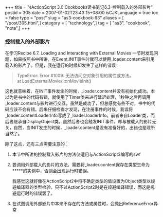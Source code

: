 +++
title = "《ActionScript 3.0 Cookbook》读书笔记6.3-控制载入的外部影片"
postid = 305
date = 2007-01-02T23:43:15+08:00
isCJKLanguage = true
toc = false
type = "post"
slug = "as3-cookbook-63"
aliases = [ "/post/305.html",]
category = [ "technology",]
tag = [ "as3", "cookbook", "note",]
+++


### 控制载入的外部影片

在学习Recipe 6.7. Loading and Interacting with External Movies
一节时发现问题，如果按照书中所讲，在Event.INIT事件时就可以使用\_loader.content来引用载入的影片了。但是，我在运行的时候却发生了这样的错误：

> TypeError: Error \#1009: 无法访问空对象引用的属性或方法。  
>  at LoadExternalMovie/::onMovieInit()

这也就意味着，在INIT事件发生的时候，\_loader.content并没有初始化成功。本以为是书中的代码有错，就使用了Timer类来进行延迟处理，1秒钟之后再调用\_loader.content与影片进行交互。虽然是成功了，但总感觉有些不对，书中的代码应该不会有错。后来仔细检查才发现，在注册事件的时候，我误将\_loader.contentLoaderInfo写成了\_loader.loaderInfo。前者来自Loader类，而后者继承自DisplayObject类。虽然后者也会触发INIT事件，却与被载入的影片无关，自然，当INIT发生的时候，\_loader.content是没有准备好的，出错也是理所当然了。

除了这点，还有三点需要注意的：

1.  本节中所讲的控制载入影片的方法仅适用与ActionScript3编写的swf
2.  要调用外部载入的影片的方法，需要将\_loader.content保存在类型生命为**\***的实例中，否则会出现运行时错误。  

    我感觉这就好像在ActionScript2中将不确定类型的值设置为Object类型以规避编译器的类型检验。只不过ActionScript2时是在规避编译错误，而这是规避运行时的错误罢了。
3.  在试图调用外部影片中本来不存在的方法或属性时，会抛出ReferenceError异常

